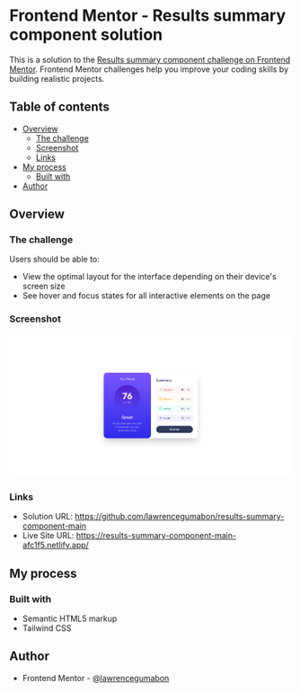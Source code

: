 # Frontend Mentor - Results summary component solution

This is a solution to the [Results summary component challenge on Frontend Mentor](https://www.frontendmentor.io/challenges/results-summary-component-CE_K6s0maV). Frontend Mentor challenges help you improve your coding skills by building realistic projects.

## Table of contents

- [Overview](#overview)
  - [The challenge](#the-challenge)
  - [Screenshot](#screenshot)
  - [Links](#links)
- [My process](#my-process)
  - [Built with](#built-with)
- [Author](#author)

## Overview

### The challenge

Users should be able to:

- View the optimal layout for the interface depending on their device's screen size
- See hover and focus states for all interactive elements on the page

### Screenshot

![](assets/images/Screenshot%20.png)

### Links

- Solution URL: https://github.com/lawrencegumabon/results-summary-component-main
- Live Site URL: https://results-summary-component-main-afc1f5.netlify.app/

## My process

### Built with

- Semantic HTML5 markup
- Tailwind CSS

## Author

- Frontend Mentor - [@lawrencegumabon](https://www.frontendmentor.io/profile/lawrencegumabon)
